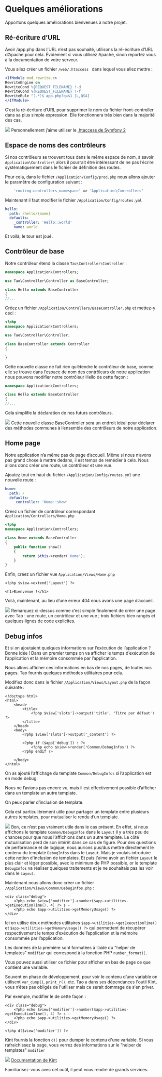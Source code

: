 # Quelques améliorations

Apportons quelques améliorations bienvenues à notre projet.

## Ré-écriture d’URL

Avoir /app.php dans l’URL n’est pas souhaité, utilisons la ré-écriture d’URL d’Apache pour cela. Évidement si vous utilisez Apache, sinon reportez vous à la documentation de votre serveur.

Vous allez créer un fichier `/web/.htaccess ` dans lequel vous allez mettre :
```apache
<IfModule mod_rewrite.c>
RewriteEngine on
RewriteCond %{REQUEST_FILENAME} !-d
RewriteCond %{REQUEST_FILENAME} !-f
RewriteRule ^(.*)$ app.php?q=$1 [L,QSA]
</IfModule>
```

C’est la ré-écriture d’URL pour supprimer le nom du fichier front-controller dans sa plus simple expression.
 Elle fonctionnera très bien dans la majorité des cas.

![](https://raw.githubusercontent.com/forxer/tao-tuto/master/assets/dialog-information.png) Personnellement j’aime utiliser le [.htaccess de Symfony 2](https://raw.githubusercontent.com/symfony/symfony-standard/master/web/.htaccess)

## Espace de noms des contrôleurs

Si nos contrôleurs se trouvent tous dans le même espace de nom, à savoir `Application\Controller\` alors il pourrait être intéressant de ne pas l’écrire systématiquement dans le fichier de définition des routes.

Pour cela, dans le fichier `/Application/Config/prod.php` nous allons ajouter le paramètre de configuration suivant :

```php
	'routing.controllers_namespace' => 'Application\Controllers'
```

Maintenant il faut modifier le fichier `/Application/Config/routes.yml`

```yaml
hello:
  path: /hello/{name}
  defaults:
    _controller: 'Hello::world'
    name: world
```

Et voilà, le tour est joué.

## Contrôleur de base

Notre contrôleur étend la classe `Tao\Controller\Controller` :

```php
namespace Application\Controllers;

use Tao\Controller\Controller as BaseController;

class Hello extends BaseController
{
//...
```

Créez un fichier `/Application/Controllers/BaseController.php` et mettez-y ceci :

```php
<?php
namespace Application\Controllers;

use Tao\Controller\Controller;

class BaseController extends Controller
{

}
```

Cette nouvelle classe ne fait rien qu’étendre le contrôleur de base, comme elle se trouve dans l’espace de nom des contrôleurs de notre application nous pouvons modifier notre contrôleur Hello de cette façon :

```php
namespace Application\Controllers;

class Hello extends BaseController
{
//...
```

Cela simplifie la déclaration de nos futurs contrôleurs.

![](https://raw.githubusercontent.com/forxer/tao-tuto/master/assets/dialog-information.png) Cette nouvelle classe BaseController sera un endroit idéal pour déclarer des méthodes communes à l’ensemble des contrôleurs de notre application.

## Home page

Notre application n’a même pas de page d’accueil. Même si nous n’avons pas grand chose à mettre dedans, il est temps de remédier à cela. Nous allons donc créer une route, un contrôleur et une vue.

Ajoutez tout en haut du fichier `/Application/Config/routes.yml` une nouvelle route :

```yml
home:
  path: /
  defaults:
    _controller: 'Home::show'
```

Créez un fichier de contrôleur correspondant `Application/Controllers/Home.php`

```php
<?php
namespace Application\Controllers;

class Home extends BaseController
{
    public function show()
    {
        return $this->render('Home');
    }
}
```

Enfin, créez un fichier vue `Application/Views/Home.php`

```html+php
<?php $view->extend('Layout') ?>

<h1>Bienvenue !</h1>

```

Voilà, maintenant, au lieu d’une erreur 404 nous avons une page d’accueil.

![](https://raw.githubusercontent.com/forxer/tao-tuto/master/assets/dialog-information.png) Remarquez ci-dessus comme c’est simple finalement de créer une page avec Tao : une route, un contrôleur et une vue ; trois fichiers bien rangés et quelques lignes de code explicites.

## Debug infos

Et si on ajoutaient quelques informations sur l’exécution de l’application ? Bonne idée ! Dans un premier temps on va afficher le temps d’exécution de l’application et la mémoire consommée par l’application.

Nous allons afficher ces informations en bas de nos pages, de toutes nos pages. Tao fournis quelques méthodes utilitaires pour cela.

Modifiez donc dans le fichier `/Application/Views/Layout.php` de la façon suivante :

```html+php
<!doctype html>
<html>
	<head>
		<title>
			<?php $view['slots']->output('title', 'Titre par défaut') ?>
		</title>
	</head>
	<body>
		<?php $view['slots']->output('_content') ?>

		<?php if ($app['debug']) : ?>
			<?php echo $view->render('Common/DebugInfos') ?>
		<?php endif ?>

	</body>
</html>
```

On as ajouté l’affichage du template `Common/DebugInfos` si l’application est en mode debug.

Nous ne l’avions pas encore vu, mais il est effectivement possible d’afficher dans un template un autre template.

On peux parler d’inclusion de template.

Cela est particulièrement utile pour partager un template entre plusieurs autres templates, pour mutualiser le rendu d’un template.

![](https://raw.githubusercontent.com/forxer/tao-tuto/master/assets/dialog-information.png) Bon, ce n’est pas vraiment utile dans le cas présent. En effet, si nous affichons le template `Common/DebugInfos` dans le `Layout` il y a très peu de chances pour que nous l’affichions dans un autre template. Le côté mutualisation perd de son intérêt dans ce cas de figure. Pour des questions de performance et de logique, nous aurions pus/dus mettre directement le contenu du template `DebugInfos` dans le `Layout`. Mais je voulais introduire cette notion d'inclusion de templates. Et puis j'aime avoir un fichier `Layout` le plus clair et léger possible, avec le minimum de PHP possible, or le template `DebugInfos` va réaliser quelques traitements et je ne souhaitais pas les voir dans le `Layout`.

Maintenant nous allons donc créer un fichier `/Application/Views/Common/DebugInfos.php` :

```html+php
<div class="debug">
	<?php echo $view['modifier']->number($app->utilities->getExecutionTime(), 4) ?> s -
	<?php echo $app->utilities->getMemoryUsage() ?>
</div>
```

Ici on utilise deux méthodes utilitaires `$app->utilities->getExecutionTime()` et `$app->utilities->getMemoryUsage() ?>` qui permettent de récupérer respectivement le temps d’exécution de l’application et la mémoire consommée par l’application.

Les données de la première sont formatées à l’aide du "helper de templates" `modifier` qui correspond à la fonction PHP `number_format()`.

Vous pouvez aussi utiliser ce fichier pour afficher en bas de page ce que contient une variable.

Souvent en phase de développement, pour voir le contenu d’une variable on utilisent `var_dump()`, `print_r()`, etc. Tao a dans ses dépendances l'outil Kint, vous n’êtes pas obligés de l'utiliser mais ce serait dommage de s'en priver.

Par exemple, modifier le de cette façon :

```html+php
<div class="debug">
	<?php echo $view['modifier']->number($app->utilities->getExecutionTime(), 4) ?> s -
	<?php echo $app->utilities->getMemoryUsage() ?>
</div>

<?php d($view['modifier']) ?>

```

Kint fournis la fonction `d()` pour dumper le contenu d'une variable. Si vous rafraichissez la page, vous verrez des informations sur le "helper de templates" `modifier`

![](https://raw.githubusercontent.com/forxer/tao-tuto/master/assets/text-html.png) [Documentation de Kint](http://raveren.github.io/kint/)

Familiarisez-vous avec cet outil, il peut vous rendre de grands services.
